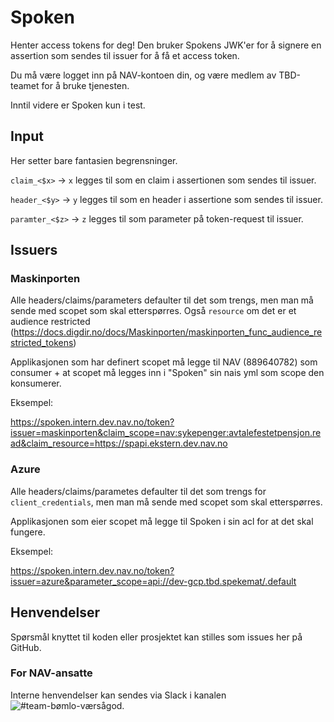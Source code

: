 # Spoken

Henter access tokens for deg!
Den bruker Spokens JWK'er for å signere en assertion som sendes til issuer for å få et access token.

Du må være logget inn på NAV-kontoen din, og være medlem av TBD-teamet for å bruke tjenesten.

Inntil videre er Spoken kun i test.

## Input

Her setter bare fantasien begrensninger.

`claim_<$x>` -> `x` legges til som en claim i assertionen som sendes til issuer.

`header_<$y>` -> `y` legges til som en header i assertione som sendes til issuer.

`paramter_<$z>` -> `z` legges til som parameter på token-request til issuer.

## Issuers

### Maskinporten
Alle headers/claims/parameters defaulter til det som trengs, men man må sende med scopet som skal etterspørres. Også `resource` om det er et audience restricted (https://docs.digdir.no/docs/Maskinporten/maskinporten_func_audience_restricted_tokens)

Applikasjonen som har definert scopet må legge til NAV (889640782) som consumer + at scopet må legges inn i "Spoken" sin nais yml som scope den konsumerer.

Eksempel:

https://spoken.intern.dev.nav.no/token?issuer=maskinporten&claim_scope=nav:sykepenger:avtalefestetpensjon.read&claim_resource=https://spapi.ekstern.dev.nav.no

### Azure
Alle headers/claims/parametes defaulter til det som trengs for `client_credentials`, men man må sende med scopet som skal etterspørres.

Applikasjonen som eier scopet må legge til Spoken i sin acl for at det skal fungere.

Eksempel:

https://spoken.intern.dev.nav.no/token?issuer=azure&parameter_scope=api://dev-gcp.tbd.spekemat/.default

## Henvendelser
Spørsmål knyttet til koden eller prosjektet kan stilles som issues her på GitHub.

### For NAV-ansatte
Interne henvendelser kan sendes via Slack i kanalen ![#team-bømlo-værsågod](https://nav-it.slack.com/archives/C019637N90X).
